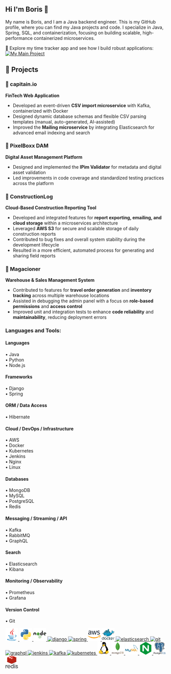 ## Hi I'm Boris 👋

My name is Boris, and I am a Java backend engineer. This is my GitHub profile, where you can find my Java projects and code.
I specialize in Java, Spring, SQL, and containerization, focusing on building scalable, high-performance containerized microservices.

🚀 Explore my time tracker app and see how I build robust applications: [![My Main Project](https://img.shields.io/badge/GitHub-Repo-blue?logo=github)]([https://github.com/yourusername/your-repo](https://github.com/borispopicbusiness/timetracker))

## 🚀 Projects

### 🔹 capitain.io
**FinTech Web Application**  
- Developed an event-driven **CSV import microservice** with Kafka, containerized with Docker  
- Designed dynamic database schemas and flexible CSV parsing templates (manual, auto-generated, AI-assisted)  
- Improved the **Mailing microservice** by integrating Elasticsearch for advanced email indexing and search  

### 🔹 PixelBoxx DAM  
**Digital Asset Management Platform**  
- Designed and implemented the **IPim Validator** for metadata and digital asset validation  
- Led improvements in code coverage and standardized testing practices across the platform  

### 🔹 ConstructionLog  
**Cloud-Based Construction Reporting Tool**  
- Developed and integrated features for **report exporting, emailing, and cloud storage** within a microservices architecture  
- Leveraged **AWS S3** for secure and scalable storage of daily construction reports  
- Contributed to bug fixes and overall system stability during the development lifecycle  
- Resulted in a more efficient, automated process for generating and sharing field reports  

### 🔹 Magacioner  
**Warehouse & Sales Management System**  
- Contributed to features for **travel order generation** and **inventory tracking** across multiple warehouse locations  
- Assisted in debugging the admin panel with a focus on **role-based permissions** and **access control**  
- Improved unit and integration tests to enhance **code reliability** and **maintainability**, reducing deployment errors  


<h3 align="left">Languages and Tools:</h3>

<h4>Languages</h4>
<p>• Java<br>• Python<br>• Node.js</p>

<h4>Frameworks</h4>
<p>• Django<br>• Spring</p>

<h4>ORM / Data Access</h4>
<p>• Hibernate</p>

<h4>Cloud / DevOps / Infrastructure</h4>
<p>• AWS<br>• Docker<br>• Kubernetes<br>• Jenkins<br>• Nginx<br>• Linux</p>

<h4>Databases</h4>
<p>• MongoDB<br>• MySQL<br>• PostgreSQL<br>• Redis</p>

<h4>Messaging / Streaming / API</h4>
<p>• Kafka<br>• RabbitMQ<br>• GraphQL</p>

<h4>Search</h4>
<p>• Elasticsearch<br>• Kibana</p>

<h4>Monitoring / Observability</h4>
<p>• Prometheus<br>• Grafana</p>

<h4>Version Control</h4>
<p>• Git</p>

<p align="left">
  <!-- Languages -->
  <a href="https://www.java.com" target="_blank" rel="noreferrer">
    <img src="https://raw.githubusercontent.com/devicons/devicon/master/icons/java/java-original.svg" alt="java" width="40" height="40"/>
  </a>
  <a href="https://www.python.org" target="_blank" rel="noreferrer">
    <img src="https://raw.githubusercontent.com/devicons/devicon/master/icons/python/python-original.svg" alt="python" width="40" height="40"/>
  </a>
  <a href="https://nodejs.org" target="_blank" rel="noreferrer">
    <img src="https://raw.githubusercontent.com/devicons/devicon/master/icons/nodejs/nodejs-original-wordmark.svg" alt="nodejs" width="40" height="40"/>
  </a>
  <a href="https://www.djangoproject.com/" target="_blank" rel="noreferrer">
    <img src="https://cdn.worldvectorlogo.com/logos/django.svg" alt="django" width="40" height="40"/>
  </a>

  <!-- Frameworks & Tools -->
  <a href="https://spring.io/" target="_blank" rel="noreferrer">
    <img src="https://www.vectorlogo.zone/logos/springio/springio-icon.svg" alt="spring" width="40" height="40"/>
  </a>
  <a href="https://aws.amazon.com" target="_blank" rel="noreferrer">
    <img src="https://raw.githubusercontent.com/devicons/devicon/master/icons/amazonwebservices/amazonwebservices-original-wordmark.svg" alt="aws" width="40" height="40"/>
  </a>
  <a href="https://www.docker.com/" target="_blank" rel="noreferrer">
    <img src="https://raw.githubusercontent.com/devicons/devicon/master/icons/docker/docker-original-wordmark.svg" alt="docker" width="40" height="40"/>
  </a>
  <a href="https://www.elastic.co" target="_blank" rel="noreferrer">
    <img src="https://www.vectorlogo.zone/logos/elastic/elastic-icon.svg" alt="elasticsearch" width="40" height="40"/>
  </a>
  <a href="https://git-scm.com/" target="_blank" rel="noreferrer">
    <img src="https://www.vectorlogo.zone/logos/git-scm/git-scm-icon.svg" alt="git" width="40" height="40"/>
  </a>
  <a href="https://graphql.org" target="_blank" rel="noreferrer">
    <img src="https://www.vectorlogo.zone/logos/graphql/graphql-icon.svg" alt="graphql" width="40" height="40"/>
  </a>
  <a href="https://www.jenkins.io" target="_blank" rel="noreferrer">
    <img src="https://www.vectorlogo.zone/logos/jenkins/jenkins-icon.svg" alt="jenkins" width="40" height="40"/>
  </a>
  <a href="https://kafka.apache.org/" target="_blank" rel="noreferrer">
    <img src="https://www.vectorlogo.zone/logos/apache_kafka/apache_kafka-icon.svg" alt="kafka" width="40" height="40"/>
  </a>
  <a href="https://kubernetes.io" target="_blank" rel="noreferrer">
    <img src="https://www.vectorlogo.zone/logos/kubernetes/kubernetes-icon.svg" alt="kubernetes" width="40" height="40"/>
  </a>
  <a href="https://www.linux.org/" target="_blank" rel="noreferrer">
    <img src="https://raw.githubusercontent.com/devicons/devicon/master/icons/linux/linux-original.svg" alt="linux" width="40" height="40"/>
  </a>
  <a href="https://www.mongodb.com/" target="_blank" rel="noreferrer">
    <img src="https://raw.githubusercontent.com/devicons/devicon/master/icons/mongodb/mongodb-original-wordmark.svg" alt="mongodb" width="40" height="40"/>
  </a>
  <a href="https://www.mysql.com/" target="_blank" rel="noreferrer">
    <img src="https://raw.githubusercontent.com/devicons/devicon/master/icons/mysql/mysql-original-wordmark.svg" alt="mysql" width="40" height="40"/>
  </a>
  <a href="https://www.nginx.com" target="_blank" rel="noreferrer">
    <img src="https://raw.githubusercontent.com/devicons/devicon/master/icons/nginx/nginx-original.svg" alt="nginx" width="40" height="40"/>
  </a>
  <a href="https://www.postgresql.org" target="_blank" rel="noreferrer">
    <img src="https://raw.githubusercontent.com/devicons/devicon/master/icons/postgresql/postgresql-original-wordmark.svg" alt="postgresql" width="40" height="40"/>
  </a>
  <a href="https://redis.io" target="_blank" rel="noreferrer">
    <img src="https://raw.githubusercontent.com/devicons/devicon/master/icons/redis/redis-original-wordmark.svg" alt="redis" width="40" height="40"/>
  </a>
</p>

